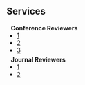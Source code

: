 ## Services

<h4 style="margin:0 10px 0;">Conference Reviewers</h4>

<ul style="margin:0 0 5px;">
  <li><a href="http://cvpr2023.thecvf.com/"><autocolor>1</autocolor></a></li>
  <li><a href="http://iccv2021.thecvf.com/"><autocolor>2</autocolor></a></li>
  <li><a href="https://eccv2022.ecva.net/"><autocolor>3</autocolor></a></li>
</ul>

<h4 style="margin:0 10px 0;">Journal Reviewers</h4>

<ul style="margin:0 0 20px;">
  <li><a href="https://www.computer.org/csdl/journal/tp"><autocolor>1</autocolor></a></li>
  <li><a href="https://www.springer.com/journal/11263"><autocolor>2</autocolor></a></li>
</ul>